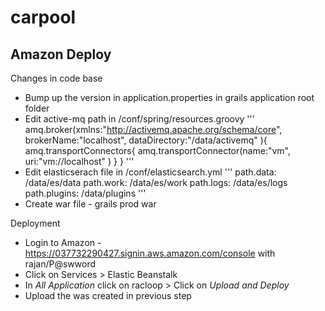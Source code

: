 carpool
=======

Amazon Deploy
-------------

Changes in code base

* Bump up the version in application.properties in grails application root folder
* Edit active-mq path in /conf/spring/resources.groovy 
'''
amq.broker(xmlns:"http://activemq.apache.org/schema/core",
	brokerName:"localhost",
	dataDirectory:"/data/activemq" ){
		amq.transportConnectors{
			amq.transportConnector(name:"vm", uri:"vm://localhost" )
		}
	}
'''
* Edit elasticserach file in /conf/elasticsearch.yml 
'''
path.data: /data/es/data
path.work: /data/es/work
path.logs: /data/es/logs
path.plugins: /data/plugins
'''
* Create war file - grails prod war
 

Deployment
* Login to Amazon - https://037732290427.signin.aws.amazon.com/console with rajan/P@swword
* Click on Services > Elastic Beanstalk 
* In _All Application_ click on racloop > Click on _Upload and Deploy_
* Upload the was created in previous step

